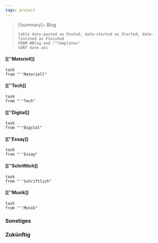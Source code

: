 ```yaml
---
tags: project
---
```

>[!summary]+ Blog
> ```dataview
> table date-posted as Posted, date-started as Started, date-finished as Finished
> FROM #Blog and !"Templates"
> SORT date asc
> ```

#### [[''Materiell]]
```dataview
task
from "''Materiell"
```
#### [[''Tech]]
```dataview
task
from "''Tech"
```
#### [[''Digital]]
```dataview
task
from "''Digital"
```
#### [[''Essay]]
```dataview
task
from "''Essay"
```
#### [[''Schriftlich]]
```dataview
task
from "''Schriftlich"
```
#### [[''Musik]]
```dataview
task
from "''Musik"
```

### Sonstiges

### Zukünftig
